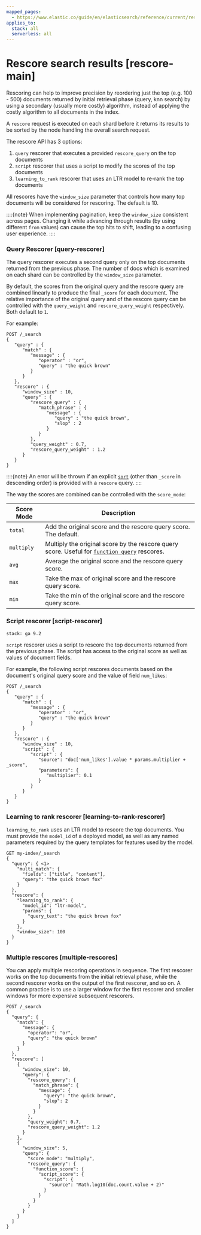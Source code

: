 ```yaml
---
mapped_pages:
  - https://www.elastic.co/guide/en/elasticsearch/reference/current/rescore-search-results.html
applies_to:
  stack: all
  serverless: all
---
```

# Rescore search results [rescore-main]

Rescoring can help to improve precision by reordering just the top
(e.g. 100 - 500) documents returned by initial retrieval phase
(query, knn search) by using a secondary (usually more costly) algorithm,
instead of applying the costly algorithm to all documents in the index.

A `rescore` request is executed on each shard before it returns its results
to be sorted by the node handling the overall search request.

The rescore API has 3 options:

1. `query` rescorer that executes a provided `rescore_query` on the top documents
2. `script` rescorer that uses a script to modify the scores of the top documents
3. `learning_to_rank` rescorer that uses an LTR model to re-rank the top documents

All rescores have the `window_size` parameter that controls how many top
documents will be considered for rescoring. The default is 10.

::::{note}
When implementing pagination, keep the `window_size` consistent across pages.
Changing it while advancing through results (by using different `from` values)
can cause the top hits to shift, leading to a confusing user experience.
::::

### Query Rescorer [query-rescorer]

The query rescorer executes a second query only on the top documents returned
from the previous phase. The number of docs which is examined on each shard
can be controlled by the `window_size` parameter.

By default, the scores from the original query and the rescore query are combined
linearly to produce the final `_score` for each document.
The relative importance of the original query and of the rescore query can be
controlled with the `query_weight` and `rescore_query_weight` respectively.
Both default to `1`.

For example:

```console
POST /_search
{
   "query" : {
      "match" : {
         "message" : {
            "operator" : "or",
            "query" : "the quick brown"
         }
      }
   },
   "rescore" : {
      "window_size" : 10,
      "query" : {
         "rescore_query" : {
            "match_phrase" : {
               "message" : {
                  "query" : "the quick brown",
                  "slop" : 2
               }
            }
         },
         "query_weight" : 0.7,
         "rescore_query_weight" : 1.2
      }
   }
}
```

::::{note}
An error will be thrown if an explicit [`sort`](/reference/elasticsearch/rest-apis/sort-search-results.md)
(other than `_score` in descending order) is provided with a `rescore` query.
::::


The way the scores are combined can be controlled with the `score_mode`:

| Score Mode | Description                                                                                                                                                             |
| --- |-------------------------------------------------------------------------------------------------------------------------------------------------------------------------|
| `total` | Add the original score and the rescore query score. The default.                                                                                                        |
| `multiply` | Multiply the original score by the rescore query score. Useful for [`function query`](/reference/query-languages/query-dsl/query-dsl-function-score-query.md) rescores. |
| `avg` | Average the original score and the rescore query score.                                                                                                                 |
| `max` | Take the max of original score and the rescore query score.                                                                                                             |
| `min` | Take the min of the original score and the rescore query score.                                                                                                         |

### Script rescorer  [script-rescorer]
```{applies_to}
stack: ga 9.2
```

`script` rescorer uses a script to rescore the top documents returned
from the previous phase. The script has access to the original score as well
as values of document fields.

For example, the following script rescores documents based on the document's
original query score and the value of field `num_likes`:

```console
POST /_search
{
   "query" : {
      "match" : {
         "message" : {
            "operator" : "or",
            "query" : "the quick brown"
         }
      }
   },
   "rescore" : {
      "window_size" : 10,
      "script" : {
         "script" : {
            "source": "doc['num_likes'].value * params.multiplier + _score",
            "parameters": {
               "multiplier": 0.1
            }
         }
      }
   }
}
```

### Learning to rank rescorer [learning-to-rank-rescorer]
`learning_to_rank` uses an LTR model to rescore the top documents. You must
provide the `model_id` of a deployed model, as well as any named parameters
required by the query templates for features used by the model.

```console
GET my-index/_search
{
  "query": { <1>
    "multi_match": {
      "fields": ["title", "content"],
      "query": "the quick brown fox"
    }
  },
  "rescore": {
    "learning_to_rank": {
      "model_id": "ltr-model",
      "params": {
        "query_text": "the quick brown fox"
      }
    },
    "window_size": 100
  }
}
```

### Multiple rescores [multiple-rescores]

You can apply multiple rescoring operations in sequence. The first rescorer
works on the top documents from the initial retrieval phase, while the second
rescorer works on the output of the first rescorer, and so on. A common practice
is to use a larger window for the first rescorer and smaller windows for more
expensive subsequent rescorers.

```console
POST /_search
{
  "query": {
    "match": {
      "message": {
        "operator": "or",
        "query": "the quick brown"
      }
    }
  },
  "rescore": [
    {
      "window_size": 10,
      "query": {
        "rescore_query": {
          "match_phrase": {
            "message": {
              "query": "the quick brown",
              "slop": 2
            }
          }
        },
        "query_weight": 0.7,
        "rescore_query_weight": 1.2
      }
    },
    {
      "window_size": 5,
      "query": {
        "score_mode": "multiply",
        "rescore_query": {
          "function_score": {
            "script_score": {
              "script": {
                "source": "Math.log10(doc.count.value + 2)"
              }
            }
          }
        }
      }
    }
  ]
}
```